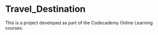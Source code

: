 # Travel_Destination

This is a project developed as part of the Codecademy Online Learning courses.
